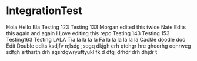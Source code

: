 IntegrationTest
===============
Hola
Hello Bla
Testing 123
Testing 133
Morgan edited this twice
Nate Edits this again and again
I Love editing this repo
Testing 143
Testing 153
Testing163
Testing LALA
Tra la la la la
Fa la la la la la la
Cackle doodle doo
Edit
Double edits
ksdjfv n;lsdg ;segq
dkjgh erh qtohgr hre gheorhg oqhrweg 
sdfgh srthsrth drh agsrdgwryuftyukl fk d
dfgj drhdr drh dhjdr t
